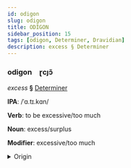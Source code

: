 ```yaml
---
id: odigon
slug: odigon
title: ODİGON
sidebar_position: 15
tags: [odigon, Determiner, Dravidian]
description: excess § Determiner
---
```


### odigon&emsp;<span kind="abugida">ɽcȷɔ̃</span>

*excess* **§** [Determiner](../../tags/Determiner)

**IPA**: /ˈɑ.tɪ.kɑn/

**Verb**: to be excessive/too much

**Noun**: excess/surplus

**Modifier**: excessive/too much

<details>
    <summary>Origin</summary>
    Tamil அதிகம் atikam /ad̪iɡam/<br/>
    <em>Dravidian Language Family</em>
</details>